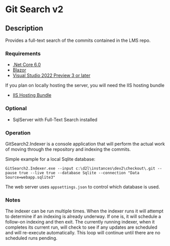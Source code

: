 # Git Search v2

## Description
Provides a full-text search of the commits contained in the LMS repo.

### Requirements
* [.Net Core 6.0](https://dotnet.microsoft.com/download/dotnet/6.0)
* [Blazor](https://docs.microsoft.com/en-us/aspnet/core/blazor/get-started?view=aspnetcore-3.1&tabs=visual-studio)
* [Visual Studio 2022 Preview 3 or later](https://visualstudio.microsoft.com/vs/preview/)

If you plan on locally hosting the server, you will need the IIS hosting bundle
* [IIS Hosting Bundle](https://dotnet.microsoft.com/permalink/dotnetcore-current-windows-runtime-bundle-installer)

### Optional
* SqlServer with Full-Text Search installed

### Operation
GitSearch2.Indexer is a console application that will perform the actual work of moving through the repository and indexing the commits.  

Simple example for a local Sqlite database:
```
GitSearch2.Indexer.exe --input c:\d2l\instances\dev2\checkout\.git --pause true --live true --database Sqlite --connection "Data Source=webapp.sqlite3"
```

The web server uses `appsettings.json` to control which database is used.

### Notes

The indexer can be run multiple times.  When the indexer runs it will attempt to determine if an indexing is already underway. If one is, it will schedule a follow-on indexing and then exit.
The currently running indexer, when it completes its current run, will check to see if any updates are scheduled and will re-execute automatically.   This loop will continue until there are no scheduled runs pending.
